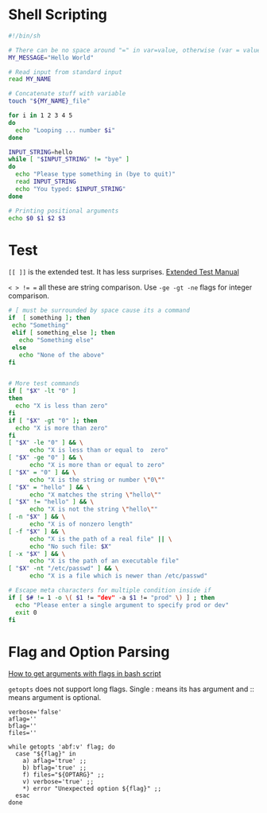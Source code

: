 # Shell Scripting

```sh
#!/bin/sh

# There can be no space around "=" in var=value, otherwise (var = value) shell will think var is a command and try to execute it.  
MY_MESSAGE="Hello World"

# Read input from standard input
read MY_NAME

# Concatenate stuff with variable
touch "${MY_NAME}_file"

for i in 1 2 3 4 5
do
  echo "Looping ... number $i"
done

INPUT_STRING=hello
while [ "$INPUT_STRING" != "bye" ]
do
  echo "Please type something in (bye to quit)"
  read INPUT_STRING
  echo "You typed: $INPUT_STRING"
done

# Printing positional arguments
echo $0 $1 $2 $3
```

# Test

`[[ ]]` is the extended test. It has less surprises. [Extended Test Manual](http://mywiki.wooledge.org/BashFAQ/031)

`< > != =` all these are string comparison. Use `-ge -gt -ne` flags for integer comparison.

```bash
# [ must be surrounded by space cause its a command
if  [ something ]; then
 echo "Something"
 elif [ something_else ]; then
   echo "Something else"
 else
   echo "None of the above"
fi


# More test commands
if [ "$X" -lt "0" ]
then
  echo "X is less than zero"
fi
if [ "$X" -gt "0" ]; then
  echo "X is more than zero"
fi
[ "$X" -le "0" ] && \
      echo "X is less than or equal to  zero"
[ "$X" -ge "0" ] && \
      echo "X is more than or equal to zero"
[ "$X" = "0" ] && \
      echo "X is the string or number \"0\""
[ "$X" = "hello" ] && \
      echo "X matches the string \"hello\""
[ "$X" != "hello" ] && \
      echo "X is not the string \"hello\""
[ -n "$X" ] && \
      echo "X is of nonzero length"
[ -f "$X" ] && \
      echo "X is the path of a real file" || \
      echo "No such file: $X"
[ -x "$X" ] && \
      echo "X is the path of an executable file"
[ "$X" -nt "/etc/passwd" ] && \
      echo "X is a file which is newer than /etc/passwd"

# Escape meta characters for multiple condition inside if
if [ $# != 1 -o \( $1 != "dev" -a $1 != "prod" \) ] ; then
  echo "Please enter a single argument to specify prod or dev"
  exit 0
fi

```

# Flag and Option Parsing

[How to get arguments with flags in bash script](https://stackoverflow.com/a/21128172/2042242)

`getopts` does not support long flags. Single : means its has argument and :: means argument is optional.

```
verbose='false'
aflag=''
bflag=''
files=''

while getopts 'abf:v' flag; do
  case "${flag}" in
    a) aflag='true' ;;
    b) bflag='true' ;;
    f) files="${OPTARG}" ;;
    v) verbose='true' ;;
    *) error "Unexpected option ${flag}" ;;
  esac
done
```
